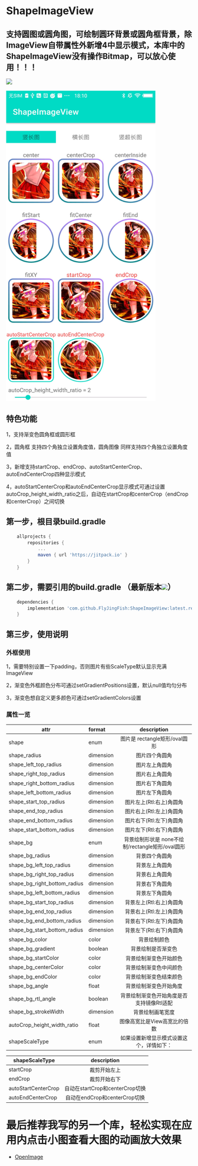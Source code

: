 # ShapeImageView
## 支持圆图或圆角图，可绘制圆环背景或圆角框背景，除ImageView自带属性外新增4中显示模式，本库中的ShapeImageView没有操作Bitmap，可以放心使用！！！

[![](https://jitpack.io/v/FlyJingFish/ShapeImageView.svg)](https://jitpack.io/#FlyJingFish/ShapeImageView)


<img src="https://github.com/FlyJingFish/ShapeImageView/blob/master/screenshot/Screenshot_2022_0902_181056.jpg" width="405px" height="842px" alt="show" />

## 特色功能
1，支持渐变色圆角框或圆形框

2，圆角框 支持四个角独立设置角度值，圆角图像 同样支持四个角独立设置角度值

3，新增支持startCrop、endCrop、autoStartCenterCrop、autoEndCenterCrop四种显示模式

4，autoStartCenterCrop和autoEndCenterCrop显示模式可通过设置autoCrop_height_width_ratio之后，自动在startCrop和centerCrop（endCrop和centerCrop）之间切换

## 第一步，根目录build.gradle

```gradle
    allprojects {
        repositories {
            ...
            maven { url 'https://jitpack.io' }
        }
    }
```
## 第二步，需要引用的build.gradle （最新版本[![](https://jitpack.io/v/FlyJingFish/ShapeImageView.svg)](https://jitpack.io/#FlyJingFish/ShapeImageView)）

```gradle
    dependencies {
        implementation 'com.github.FlyJingFish:ShapeImageView:latest.release.here'
    }
```
## 第三步，使用说明

### 外框使用

1，需要特别设置一下padding，否则图片有些ScaleType默认显示充满ImageView

2，渐变色外框颜色分布可通过setGradientPositions设置，默认null值均匀分布

3，渐变色想自定义更多颜色可通过setGradientColors设置

### 属性一览

|attr|format|description|
|---|:---|:---:|
|shape|enum|图片是 rectangle矩形/oval圆形|
|shape_radius|dimension|图片四个角圆角|
|shape_left_top_radius|dimension|图片左上角圆角|
|shape_right_top_radius|dimension|图片右上角圆角|
|shape_right_bottom_radius|dimension|图片右下角圆角|
|shape_left_bottom_radius|dimension|图片左下角圆角|
|shape_start_top_radius|dimension|图片左上(Rtl:右上)角圆角|
|shape_end_top_radius|dimension|图片右上(Rtl:左上)角圆角|
|shape_end_bottom_radius|dimension|图片右下(Rtl:左下)角圆角|
|shape_start_bottom_radius|dimension|图片左下(Rtl:右下)角圆角|
|shape_bg|enum|背景绘制形状是 none不绘制/rectangle矩形/oval圆形|
|shape_bg_radius|dimension|背景四个角圆角|
|shape_bg_left_top_radius|dimension|背景左上角圆角|
|shape_bg_right_top_radius|dimension|背景右上角圆角|
|shape_bg_right_bottom_radius|dimension|背景右下角圆角|
|shape_bg_left_bottom_radius|dimension|背景左下角圆角|
|shape_bg_start_top_radius|dimension|背景左上(Rtl:右上)角圆角|
|shape_bg_end_top_radius|dimension|背景右上(Rtl:左上)角圆角|
|shape_bg_end_bottom_radius|dimension|背景右下(Rtl:左下)角圆角|
|shape_bg_start_bottom_radius|dimension|背景左下(Rtl:右下)角圆角|
|shape_bg_color|color|背景绘制颜色|
|shape_bg_gradient|boolean|背景绘制是否渐变色|
|shape_bg_startColor|color|背景绘制渐变色开始颜色|
|shape_bg_centerColor|color|背景绘制渐变色中间颜色|
|shape_bg_endColor|color|背景绘制渐变色结束颜色|
|shape_bg_angle|float|背景绘制渐变色开始角度|
|shape_bg_rtl_angle|boolean|背景绘制渐变色开始角度是否支持镜像Rtl适配|
|shape_bg_strokeWidth|dimension|背景绘制画笔宽度|
|autoCrop_height_width_ratio|float|图像高宽比是View高宽比的倍数|
|shapeScaleType|enum|如果设置新增显示模式设置这个，详情如下：|

|shapeScaleType|description|
|---|:---:|
|startCrop|裁剪开始左上|
|endCrop|裁剪开始右下|
|autoStartCenterCrop|自动在startCrop和centerCrop切换|
|autoEndCenterCrop|自动在endCrop和centerCrop切换|

# 最后推荐我写的另一个库，轻松实现在应用内点击小图查看大图的动画放大效果

- [OpenImage](https://github.com/FlyJingFish/OpenImage)


